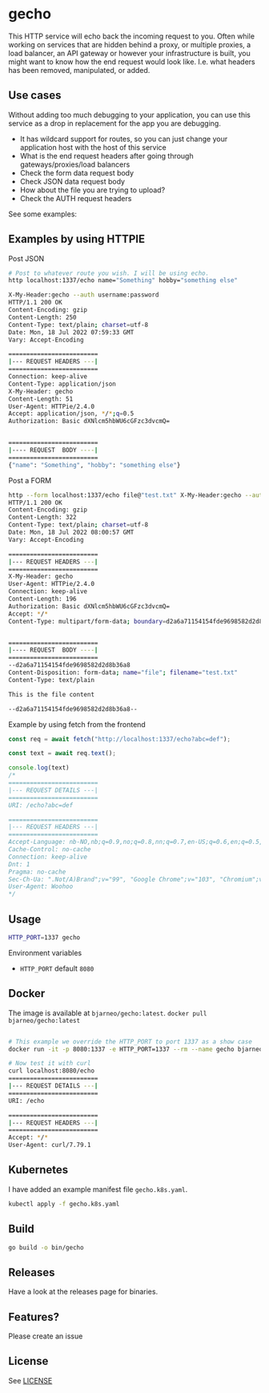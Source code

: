 # gecho

This HTTP service will echo back the incoming request to you. Often while working on services that are hidden behind a proxy, or multiple proxies, a load balancer, an API gateway or however your infrastructure is built, you might want to know how the end request would look like. I.e. what headers has been removed, manipulated, or added.

## Use cases

Without adding too much debugging to your application, you can use this service as a drop in replacement for the app you are debugging.

* It has wildcard support for routes, so you can just change your application host with the host of this service
* What is the end request headers after going through gateways/proxies/load balancers
* Check the form data request body
* Check JSON data request body
* How about the file you are trying to upload?
* Check the AUTH request headers

See some examples:

## Examples by using HTTPIE

Post JSON

```bash
# Post to whatever route you wish. I will be using echo.
http localhost:1337/echo name="Something" hobby="something else"

X-My-Header:gecho --auth username:password
HTTP/1.1 200 OK
Content-Encoding: gzip
Content-Length: 250
Content-Type: text/plain; charset=utf-8
Date: Mon, 18 Jul 2022 07:59:33 GMT
Vary: Accept-Encoding

=========================
|--- REQUEST HEADERS ---|
=========================
Connection: keep-alive
Content-Type: application/json
X-My-Header: gecho
Content-Length: 51
User-Agent: HTTPie/2.4.0
Accept: application/json, */*;q=0.5
Authorization: Basic dXNlcm5hbWU6cGFzc3dvcmQ=


=========================
|---- REQUEST  BODY ----|
=========================
{"name": "Something", "hobby": "something else"}
```

Post a FORM

```bash
http --form localhost:1337/echo file@"test.txt" X-My-Header:gecho --auth username:password
HTTP/1.1 200 OK
Content-Encoding: gzip
Content-Length: 322
Content-Type: text/plain; charset=utf-8
Date: Mon, 18 Jul 2022 08:00:57 GMT
Vary: Accept-Encoding

=========================
|--- REQUEST HEADERS ---|
=========================
X-My-Header: gecho
User-Agent: HTTPie/2.4.0
Connection: keep-alive
Content-Length: 196
Authorization: Basic dXNlcm5hbWU6cGFzc3dvcmQ=
Accept: */*
Content-Type: multipart/form-data; boundary=d2a6a71154154fde9698582d2d8b36a8


=========================
|---- REQUEST  BODY ----|
=========================
--d2a6a71154154fde9698582d2d8b36a8
Content-Disposition: form-data; name="file"; filename="test.txt"
Content-Type: text/plain

This is the file content

--d2a6a71154154fde9698582d2d8b36a8--
```

Example by using fetch from the frontend

```js
const req = await fetch("http://localhost:1337/echo?abc=def");

const text = await req.text();

console.log(text)
/*
=========================
|--- REQUEST DETAILS ---|
=========================
URI: /echo?abc=def

=========================
|--- REQUEST HEADERS ---|
=========================
Accept-Language: nb-NO,nb;q=0.9,no;q=0.8,nn;q=0.7,en-US;q=0.6,en;q=0.5,da;q=0.4,sv;q=0.3
Cache-Control: no-cache
Connection: keep-alive
Dnt: 1
Pragma: no-cache
Sec-Ch-Ua: ".Not/A)Brand";v="99", "Google Chrome";v="103", "Chromium";v="103"
User-Agent: Woohoo
*/
```

## Usage

```bash
HTTP_PORT=1337 gecho
```

Environment variables
* `HTTP_PORT` default `8080`

## Docker

The image is available at `bjarneo/gecho:latest`.
`docker pull bjarneo/gecho:latest`

```bash

# This example we override the HTTP_PORT to port 1337 as a show case
docker run -it -p 8080:1337 -e HTTP_PORT=1337 --rm --name gecho bjarneo/gecho:latest

# Now test it with curl
curl localhost:8080/echo
=========================
|--- REQUEST DETAILS ---|
=========================
URI: /echo

=========================
|--- REQUEST HEADERS ---|
=========================
Accept: */*
User-Agent: curl/7.79.1
```

## Kubernetes

I have added an example manifest file `gecho.k8s.yaml`.

```bash
kubectl apply -f gecho.k8s.yaml
```

## Build

```bash
go build -o bin/gecho
```

## Releases

Have a look at the releases page for binaries.

## Features?

Please create an issue

## License

See [LICENSE](LICENSE)
